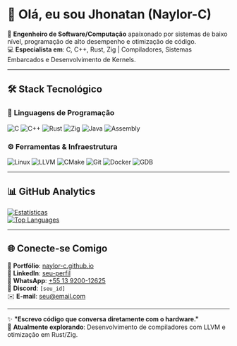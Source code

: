 # 👋 Olá, eu sou Jhonatan (Naylor-C)  

🚀 **Engenheiro de Software/Computação** apaixonado por sistemas de baixo nível, programação de alto desempenho e otimização de código.  
💻 **Especialista em**: C, C++, Rust, Zig | Compiladores, Sistemas Embarcados e Desenvolvimento de Kernels.  

---

## 🛠️ Stack Tecnológico  

### 🔹 **Linguagens de Programação**  
![C](https://img.shields.io/badge/C-00599C?style=for-the-badge&logo=c&logoColor=white)
![C++](https://img.shields.io/badge/C++-00599C?style=for-the-badge&logo=c%2B%2B&logoColor=white)
![Rust](https://img.shields.io/badge/Rust-black?style=for-the-badge&logo=rust&logoColor=#E57324)
![Zig](https://img.shields.io/badge/Zig-F7A41D?style=for-the-badge&logo=zig&logoColor=black)
![Java](https://img.shields.io/badge/Java-007396?style=for-the-badge&logo=openjdk&logoColor=white)
![Assembly](https://img.shields.io/badge/Assembly-8E0B0B?style=for-the-badge&logo=assemblyscript&logoColor=white)

### ⚙️ **Ferramentas & Infraestrutura**  
![Linux](https://img.shields.io/badge/Linux-FCC624?style=for-the-badge&logo=linux&logoColor=black)
![LLVM](https://img.shields.io/badge/LLVM-262D3A?style=for-the-badge&logo=llvm&logoColor=white)
![CMake](https://img.shields.io/badge/CMake-064F8C?style=for-the-badge&logo=cmake&logoColor=white)
![Git](https://img.shields.io/badge/Git-F05032?style=for-the-badge&logo=git&logoColor=white)
![Docker](https://img.shields.io/badge/Docker-2496ED?style=for-the-badge&logo=docker&logoColor=white)
![GDB](https://img.shields.io/badge/GDB-4B8B3B?style=for-the-badge&logo=gnu-bash&logoColor=white)

---

## 📊 **GitHub Analytics**  

[![Estatísticas](https://github-readme-stats.vercel.app/api?username=Naylor-C&show_icons=true&count_private=true&theme=radical&hide_border=true)](https://github.com/Naylor-C)  
[![Top Languages](https://github-readme-stats.vercel.app/api/top-langs/?username=Naylor-C&layout=compact&theme=radical&hide_border=true)](https://github.com/Naylor-C)

---

## 🌐 **Conecte-se Comigo**  

📌 **Portfólio**: [naylor-c.github.io](https://naylor-c.github.io/Naylor-C/)  
🔗 **LinkedIn**: [seu-perfil](https://www.linkedin.com/in/seu-perfil)  
📱 **WhatsApp**: [+55 13 9200-12625](https://wa.me/5513920012625)  
💬 **Discord**: `[seu_id]`  
✉️ **E-mail**: [seu@email.com](mailto:seu@email.com)  

---

✨ **"Escrevo código que conversa diretamente com o hardware."**  
🚀 **Atualmente explorando**: Desenvolvimento de compiladores com LLVM e otimização em Rust/Zig.  